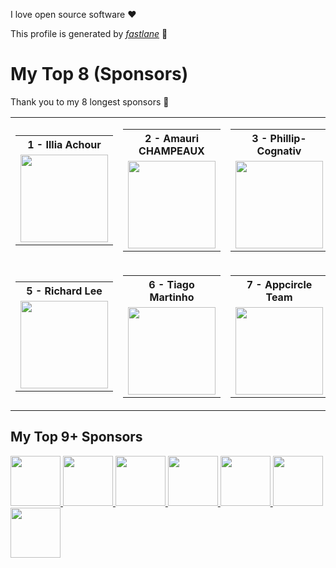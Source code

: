 I love open source software :heart:

This profile is generated by _[fastlane](https://github.com/joshdholtz/joshdholtz/blob/master/fastlane/Fastfile)_ :rocket:

# My Top 8 (Sponsors)

Thank you to my 8 longest sponsors :pray:

<table>
  <tr>
    <td>
      <table>
        <tr><th>1 - Illia Achour</th></tr>
        <tr><td>
            <a href='https://github.com/dummyco'>
            <img width=140 height=140 src='https://github.com/dummyco.png?size=140'>
          </a>
        </td></tr>
      </table>
    </td>
    <td>
      <table>
        <tr><th>2 - Amauri CHAMPEAUX</th></tr>
        <tr><td>
            <a href='https://github.com/AmauriC'>
            <img width=140 height=140 src='https://github.com/AmauriC.png?size=140'>
          </a>
        </td></tr>
      </table>
    </td>
    <td>
      <table>
        <tr><th>3 - Phillip-Cognativ</th></tr>
        <tr><td>
            <a href='https://github.com/Phillip-Cognativ'>
            <img width=140 height=140 src='https://github.com/Phillip-Cognativ.png?size=140'>
          </a>
        </td></tr>
      </table>
    </td>
    <td>
      <table>
        <tr><th>4 - Simon Nickel</th></tr>
        <tr><td>
            <a href='https://github.com/simonnickel'>
            <img width=140 height=140 src='https://github.com/simonnickel.png?size=140'>
          </a>
        </td></tr>
      </table>
    </td>
  </tr>
  <tr>
    <td>
      <table>
        <tr><th>5 - Richard Lee</th></tr>
        <tr><td>
            <a href='https://github.com/dlackty'>
            <img width=140 height=140 src='https://github.com/dlackty.png?size=140'>
          </a>
        </td></tr>
      </table>
    </td>
    <td>
      <table>
        <tr><th>6 - Tiago Martinho</th></tr>
        <tr><td>
            <a href='https://github.com/tiagomartinho'>
            <img width=140 height=140 src='https://github.com/tiagomartinho.png?size=140'>
          </a>
        </td></tr>
      </table>
    </td>
    <td>
      <table>
        <tr><th>7 - Appcircle Team</th></tr>
        <tr><td>
            <a href='https://github.com/appcircle-io'>
            <img width=140 height=140 src='https://github.com/appcircle-io.png?size=140'>
          </a>
        </td></tr>
      </table>
    </td>
  </tr>
</table>

## My Top 9+ Sponsors
<a href='https://github.com/dummyco'>
  <img width=80 height=80 src='https://github.com/dummyco.png?size=80'>
</a>
<a href='https://github.com/AmauriC'>
  <img width=80 height=80 src='https://github.com/AmauriC.png?size=80'>
</a>
<a href='https://github.com/Phillip-Cognativ'>
  <img width=80 height=80 src='https://github.com/Phillip-Cognativ.png?size=80'>
</a>
<a href='https://github.com/simonnickel'>
  <img width=80 height=80 src='https://github.com/simonnickel.png?size=80'>
</a>
<a href='https://github.com/dlackty'>
  <img width=80 height=80 src='https://github.com/dlackty.png?size=80'>
</a>
<a href='https://github.com/tiagomartinho'>
  <img width=80 height=80 src='https://github.com/tiagomartinho.png?size=80'>
</a>
<a href='https://github.com/appcircle-io'>
  <img width=80 height=80 src='https://github.com/appcircle-io.png?size=80'>
</a>
